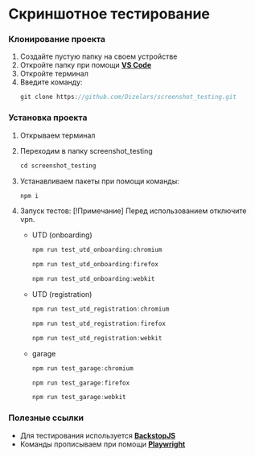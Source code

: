 # Скриншотное тестирование

### Клонирование проекта

1. Создайте пустую папку на своем устройстве
2. Откройте папку при помощи <a href="https://code.visualstudio.com" target="_blank"><b>VS Code</b></a>
3. Откройте терминал
4. Введите команду:
    ```javascript
    git clone https://github.com/Dizelars/screenshot_testing.git
    ```

### Установка проекта

1. Открываем терминал

2. Переходим в папку screenshot_testing
    ```javascript
    cd screenshot_testing
    ```

3. Устанавливаем пакеты при помощи команды:
    ```javascript
    npm i
    ``` 
4. Запуск тестов:
 [!Примечание]
 Перед использованием отключите vpn.
    - UTD (onboarding)
        ```javascript
        npm run test_utd_onboarding:chromium
        ```
        ```javascript
        npm run test_utd_onboarding:firefox
        ```
        ```javascript
        npm run test_utd_onboarding:webkit
        ```
    - UTD (registration)
        ```javascript
        npm run test_utd_registration:chromium
        ```
        ```javascript
        npm run test_utd_registration:firefox
        ```
        ```javascript
        npm run test_utd_registration:webkit
        ```
    - garage
        ```javascript
        npm run test_garage:chromium
        ```
        ```javascript
        npm run test_garage:firefox
        ```
        ```javascript
        npm run test_garage:webkit
        ```

### Полезные ссылки

- Для тестирования используется <a href="https://github.com/garris/BackstopJS" target="_blank"><b>BackstopJS</b></a>
- Команды прописываем при помощи <a href="https://playwright.dev" target="_blank"><b>Playwright</b></a>